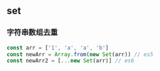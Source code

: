 ## set

### 字符串数组去重

```js
const arr = ['1', 'a', 'a', 'b']
const newArr = Array.from(new Set(arr)) // es5
const newArr2 = [...new Set(arr)] // es6
```

